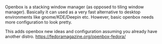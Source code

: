 Openbox is a stacking window manager (as opposed to tiling window manager).
Basically it can used as a very fast alternative to desktop environments like gnome/KDE/Deepin etc.
However, basic openbox needs more configuration to look pretty. 


This adds openbox new ideas and configuration assuming you already have another distro.
https://fedoramagazine.org/openbox-fedora/




